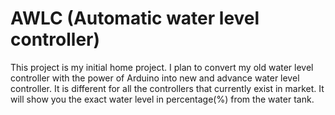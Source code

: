 # AWLC (Automatic water level controller)

This project is my initial home project. I plan to convert my old water level controller with the power of Arduino into new and advance water level controller. It is different for all the controllers that currently exist in market. It will show you the exact water level in percentage(%) from the water tank.

